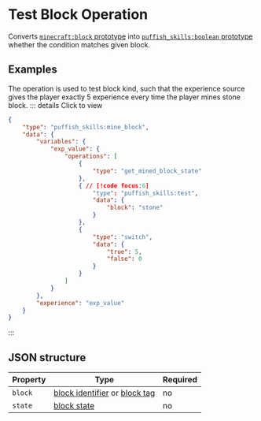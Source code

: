 # Test Block Operation

Converts [`minecraft:block` prototype](/creators/configuration/calculations/prototypes/built-in/block) into [`puffish_skills:boolean` prototype](/creators/configuration/calculations/prototypes/built-in/boolean) whether the condition matches given block.

## Examples

The operation is used to test block kind, such that the experience source gives the player exactly 5 experience every time the player mines stone block.
::: details Click to view
```json
{
	"type": "puffish_skills:mine_block",
	"data": {
		"variables": {
			"exp_value": {
				"operations": [
					{
						"type": "get_mined_block_state"
					},
					{ // [!code focus:6]
						"type": "puffish_skills:test",
						"data": {
							"block": "stone"
						}
					},
					{
						"type": "switch",
						"data": {
							"true": 5,
							"false": 0
						}
					}
				]
			}
		},
		"experience": "exp_value"
	}
}
```
:::

## JSON structure

|Property|Type|Required|
|-|-|-|
|`block`|[block identifier](https://minecraft.wiki/w/Java_Edition_data_values#Blocks) or [block tag](https://minecraft.wiki/w/Tag#Blocks)|no|
|`state`|[block state](https://minecraft.wiki/w/Block_states)|no|